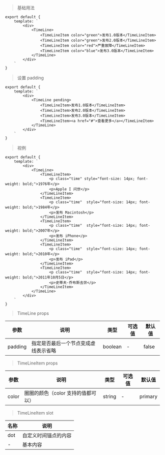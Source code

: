 > 基础用法

    export default {
        template: `
            <div>
                <TimeLine>
                    <TimeLineItem color="green">发布1.0版本</TimeLineItem>
                    <TimeLineItem color="green">发布2.0版本</TimeLineItem>
                    <TimeLineItem color="red">严重故障</TimeLineItem>
                    <TimeLineItem color="blue">发布3.0版本</TimeLineItem>
                </TimeLine>
            </div>
        `
    }

> 设置 padding

    export default {
        template: `
            <div>
                <TimeLine pending>
                    <TimeLineItem>发布1.0版本</TimeLineItem>
                    <TimeLineItem>发布2.0版本</TimeLineItem>
                    <TimeLineItem>发布3.0版本</TimeLineItem>
                    <TimeLineItem><a href="#">查看更多</a></TimeLineItem>
                </TimeLine>
            </div>
        `
    }

> 视例

    export default {
        template: `
            <div>
                <TimeLine>
                    <TimeLineItem>
                        <p class="time" style="font-size: 14px; font-weight: bold;">1976年</p>
                        <p>Apple I 问世</p>
                    </TimeLineItem>
                    <TimeLineItem>
                        <p class="time"  style="font-size: 14px; font-weight: bold;">1984年</p>
                        <p>发布 Macintosh</p>
                    </TimeLineItem>
                    <TimeLineItem>
                        <p class="time"  style="font-size: 14px; font-weight: bold;">2007年</p>
                        <p>发布 iPhone</p>
                    </TimeLineItem>
                    <TimeLineItem>
                        <p class="time"  style="font-size: 14px; font-weight: bold;">2010年</p>
                        <p>发布 iPad</p>
                    </TimeLineItem>
                    <TimeLineItem>
                        <p class="time"  style="font-size: 14px; font-weight: bold;">2011年10月5日</p>
                        <p>史蒂夫·乔布斯去世</p>
                    </TimeLineItem>
                </TimeLine>
            </div>
        `
    }


> TimeLine props

参数 | 说明 | 类型 | 可选值 | 默认值
---|---|---|---|---
padding | 指定是否最后一个节点变成虚线表示省略 | boolean | - | false

> TimeLineItem props

参数 | 说明 | 类型 | 可选值 | 默认值
---|---|---|---|---
color | 圈圈的颜色（color 支持的值都可以） | string | - | primary

> TimeLineItem slot

名称 | 说明
---|---
dot | 自定义时间锚点的内容
- | 基本内容

